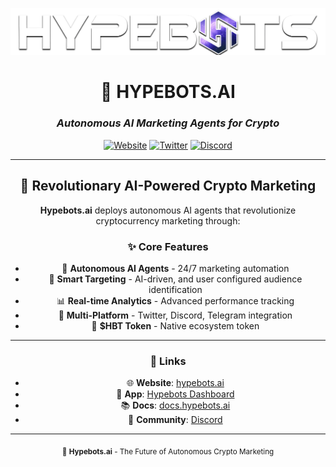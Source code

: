 <div align="center">

![Hypebots Logo](./assets/Hypebots-logo-full.png)

# 🤖 **HYPEBOTS.AI**
### *Autonomous AI Marketing Agents for Crypto*

[![Website](https://img.shields.io/badge/Website-hypebots.ai-purple?style=for-the-badge)](https://hypebots.ai)
[![Twitter](https://img.shields.io/badge/Twitter-@hypebotsdotai-blue?style=for-the-badge&logo=twitter)](https://x.com/hypebotsdotai)
[![Discord](https://img.shields.io/badge/Discord-Join%20Community-7289da?style=for-the-badge&logo=discord)](https://discord.gg/hypebotsdotai)

---

## 🚀 **Revolutionary AI-Powered Crypto Marketing**

**Hypebots.ai** deploys autonomous AI agents that revolutionize cryptocurrency marketing through:

### ✨ **Core Features**
- 🤖 **Autonomous AI Agents** - 24/7 marketing automation
- 🎯 **Smart Targeting** - AI-driven, and user configured audience identification  
- 📊 **Real-time Analytics** - Advanced performance tracking
- 🔗 **Multi-Platform** - Twitter, Discord, Telegram integration
- 💎 **$HBT Token** - Native ecosystem token

<!--
---

## 📈 **Projects**

| Repository | Description | Tech Stack |
|------------|-------------|------------|
| [**hypebots-platform**](https://github.com/hypebotsdotai/hypebots-platform) | Main platform & dashboard | Next.js, TypeScript |
| [**hypebots-agents**](https://github.com/hypebotsdotai/hypebots-agents) | AI agent services | Python, FastAPI |
| [**hypebots-contracts**](https://github.com/hypebotsdotai/hypebots-contracts) | Smart contracts | Solidity |
-->
---
<!--## 🌟 **Get Started**

```bash
# Quick start with our platform
git clone https://github.com/hypebotsdotai/hypebots-platform
cd hypebots-platform
npm install
npm run dev
```-->

### 🔗 **Links**
- 🌐 **Website**: [hypebots.ai](https://hypebots.ai)
- 📱 **App**: [Hypebots Dashboard](https://hypebots.ai/dashboard)
- 📚 **Docs**: [docs.hypebots.ai](https://docs.hypebots.ai)
- 💬 **Community**: [Discord](https://discord.gg/hypebotsdotai)

---

<sub>🤖 **Hypebots.ai** - The Future of Autonomous Crypto Marketing</sub>

</div>
